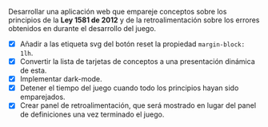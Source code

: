 Desarrollar una aplicación web que empareje conceptos sobre los principios de la **Ley 1581 de 2012** y de la retroalimentación sobre los errores obtenidos en durante el desarrollo del juego.

* [X] Añadir a las etiqueta svg del botón reset la propiedad `margin-block: 1lh`.
* [X] Convertir la lista de tarjetas de conceptos a una presentación dinámica de esta.
* [X] Implementar dark-mode.
* [X] Detener el tiempo del juego cuando todo los principios hayan sido emparejados.
* [X] Crear panel de retroalimentación, que será mostrado en lugar del panel de definiciones una vez terminado el juego.
